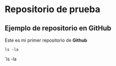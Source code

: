 # Repositorio de prueba
## Ejemplo de repositorio en GitHub
Este es mi primer repositorio de **Github**

	ls -la


`ls -la
